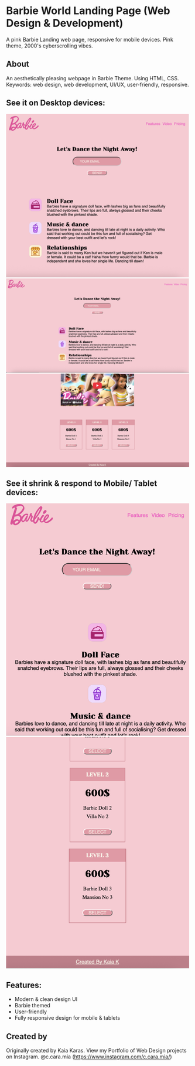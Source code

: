 # Barbie World Landing Page (Web Design & Development)
A pink Barbie Landing web page, responsive for mobile devices.
Pink theme, 2000's cyberscrolling vibes.

## About

An aesthetically pleasing webpage in Barbie Theme. Using HTML, CSS. Keywords: web design, web development, UI/UX, user-friendly, responsive.

## See it on Desktop devices:

<img src="https://github.com/Kaiakaras/barbieworld-landing/blob/main/desktop.png" width="500" alt="preview"/>
<img src="https://github.com/Kaiakaras/barbieworld-landing/blob/main/desktop2.png" width="500" alt="preview"/>
<img src="https://github.com/Kaiakaras/barbieworld-landing/blob/main/desktop3.png" width="500" alt="preview"/>


## See it shrink & respond to Mobile/ Tablet devices:
<img src="https://github.com/Kaiakaras/barbieworld-landing/blob/main/mobile1.png" width="500" alt="preview"/>
<img src="https://github.com/Kaiakaras/barbieworld-landing/blob/main/mobile2.png" width="500" alt="preview"/>


## Features:
- Modern & clean design UI
- Barbie themed
- User-friendly
- Fully responsive design for mobile & tablets

## Created by
Originally created by Kaia Karas. View my Portfolio of Web Design projects on Instagram. @c.cara.mia (https://www.instagram.com/c.cara.mia/)
